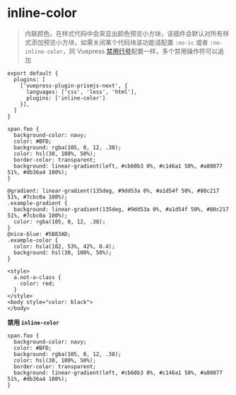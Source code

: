 # inline-color

> 内联颜色，在样式代码中会突显出颜色预览小方块，该插件会默认对所有样式添加预览小方块，如需关闭某个代码块该功能请配置 `:no-ic` 或者 `:no-inline-color`，同 Vuepress [禁用行号](https://v2.vuepress.vuejs.org/zh/guide/markdown.html#%E4%BB%A3%E7%A0%81%E5%9D%97)配置一样，多个禁用操作符可以追加

```ts:no-mb
export default {
  plugins: [
    ['vuepress-plugin-prismjs-next', {
      languages: ['css', 'less', 'html'],
      plugins: ['inline-color']
    }],
  ]
}
```

```css:no-mb:no-pw
span.foo {
  background-color: navy;
  color: #BFD;
  background: rgba(105, 0, 12, .38);
  color: hsl(30, 100%, 50%);
  border-color: transparent;
  background: linear-gradient(left, #cb60b3 0%, #c146a1 50%, #a80077 51%, #db36a4 100%);
}
```

```less:no-mb:no-pw
@gradient: linear-gradient(135deg, #9dd53a 0%, #a1d54f 50%, #80c217 51%, #7cbc0a 100%);
.example-gradient {
  background: linear-gradient(135deg, #9dd53a 0%, #a1d54f 50%, #80c217 51%, #7cbc0a 100%);
  color: rgba(105, 0, 12, .38);
}
@nice-blue: #5B83AD;
.example-color {
  color: hsla(102, 53%, 42%, 0.4);
  background: hsl(30, 100%, 50%);
}
```

```html:no-mb:no-pw
<style>
  a.not-a-class {
    color: red;
  }
</style>
<body style="color: black">
</body>
```

**禁用 `inline-color`**

```css:no-mb:no-pw:no-ic
span.foo {
  background-color: navy;
  color: #BFD;
  background: rgba(105, 0, 12, .38);
  color: hsl(30, 100%, 50%);
  border-color: transparent;
  background: linear-gradient(left, #cb60b3 0%, #c146a1 50%, #a80077 51%, #db36a4 100%);
}
```
